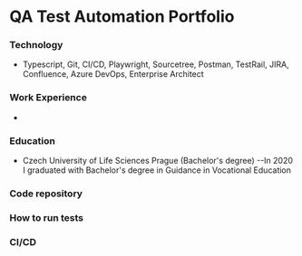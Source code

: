 # QA Test Automation Portfolio

### Technology
- Typescript, Git, CI/CD, Playwright, Sourcetree, Postman, TestRail, JIRA, Confluence, Azure DevOps, Enterprise Architect

### Work Experience
- 

### Education
- Czech University of Life Sciences Prague (Bachelor's degree)
  --In 2020 I graduated with Bachelor's degree in Guidance in Vocational Education

### Code repository

### How to run tests

### CI/CD
